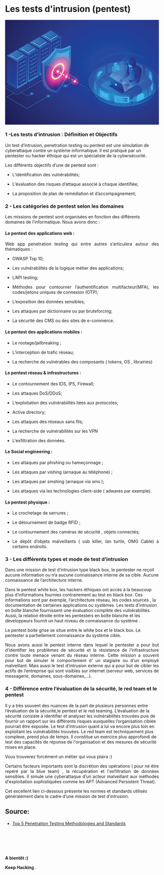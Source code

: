 # **Les tests d'intrusion (pentest)**





<p align="center"> 
<img src="img2-1-CP.png" align="center">
</p>

### 1 -Les tests d’intrusion :  Définition et Objectifs

<p align="justify">


Un test d’intrusion, penetration testing  ou pentest est une simulation de cyberattaque contre un système informatique.  Il est pratiqué  par un pentester ou  hacker éthique qui  est un spécialiste de la cybersécurité.
</p>

Les différents objectifs  d’une de pentest sont :

- <p align="justify">L’identification des vulnérabilités;</p>

- <p align="justify">L'évaluation des risques d’attaque associé à chaque identifiée;</p>

- <p align="justify">La proposition  de  plan de remédiation et d’accompagnement;</p>






### 2 - Les catégories de pentest selon les domaines


<p align="justify">

Les missions de pentest sont organisées en fonction des différents domaines de l’informatique.
Nous avons donc : </p>


#### Le pentest des applications web :

<p align="justify" >Web app penetration testing  qui entre autres s’articulera autour des thématiques  : </p>

- <p align="justify"> OWASP Top 10; </p>
- <p align="justify"> Les vulnérabilités de la logique métier des applications; </p>
- <p align="justify">L’API testing; </p>
- <p align="justify">Méthodes pour contourner l’authentification multifacteur(MFA), les codes/jetons uniques de connexion (OTP); </p>
- <p align="justify">L’exposition des données sensibles; </p>
- <p align="justify">Les attaques par dictionnaire ou par bruteforcing; </p>
- <p align="justify">La sécurité des CMS ou des sites de e-commerce. </p>


####  Le pentest des applications mobiles : 

- <p align="justify"> Le rootage/jailbreaking ;</p>

- <p align="justify"> L’interception de trafic réseau; </p>

- <p align="justify"> La recherche de vulnérables des composants ( tokens, OS , librairies)</p>


####  Le pentest réseau & infrastructures : 

 - <p align="justify"> Le contournement  des IDS, IPS, Firewall;</p>
 - <p align="justify"> Les attaques DoS/DDoS;</p>
 - <p align="justify"> L’exploitation des vulnérabilités liées aux protocoles;</p>
 - <p align="justify"> Active directory;</p>
 - <p align="justify"> Les attaques des réseaux  sans fils;</p>
 - <p align="justify"> La recherche de vulnérabilités sur les VPN</p>
- <p align="justify"> L'exfiltration des données.</p>


####  Le Social engineering :

- <p align="justify"> Les attaques par phishing ou hameçonnage ;</p>
- <p align="justify"> Les attaques par  vishing (arnaque au téléphone) ;</p>
- <p align="justify"> Les attaques par  smshing (arnaque via sms );</p>
- <p align="justify"> Les attaques via les technologies client-side ( adwares par exemple).</p>

####  Le pentest physique :

 - <p align="justify"> Le crochetage de serrures ;</p>
 - <p align="justify"> Le détournement de badge RFID ;</p>
 - <p align="justify"> Le contournement des caméras de sécurité , objets connectés;</p>
 - <p align="justify"> Le dépôt d’objets malveillants ( usb killer, lan turtle, OMG Cable)   à certains endroits.    </p>





### 3 - Les différents types et mode  de test d’intrusion


<p align="justify">

Dans une mission de test d’intrusion type black box,  le  pentester ne reçoit aucune information ou n’a aucune connaissance interne de sa cible. Aucune connaissance de l’architecture interne.

Dans le pentest white box, les   hackers éthiques ont accès à la beaucoup plus d’informations fournies contrairement au test en black box. Ces informations sont par exemple,  l’architecture réseau, les codes sources ,  la documentation de certaines applications ou systèmes. Les tests d'intrusion en boîte blanche fournissent une évaluation complète des vulnérabilités. Aussi, la relation étroite entre les pentesters en boîte blanche et les développeurs fournit un haut niveau de connaissance du système .

Le pentest boite grise  se situe entre le white box et le black box. Le pentester a partiellement connaissance du système cible. </p>
  
<p align="justify">Nous avons aussi le pentest interne dans lequel le pentester a pour but d’identifier  les problèmes de sécurité et la résistance de l’infrastructure contre toute menace venant du réseau interne. Cette mission a souvent pour but de simuler le comportement d' un stagiaire ou d'un employé malveillant. Mais aussi le  test d’intrusion externe qui a pour but de cibler les actifs de l’entreprise qui sont visibles sur internet (serveur web, services de messagerie, domaines, sous-domaines,...).
</p>


### 4 - Différence entre l’évaluation de la sécurité,  le red team et le pentest


<p align="justify">


Il y a très souvent des nuances de la part de plusieurs personnes entre l’évaluation de la sécurité,le pentest et le red teaming.
L’évaluation de la sécurité consiste à identifier et analyser les  vulnérabilités trouvées puis de fournir un rapport sur les différents risques  auxquelles  l’organisation ciblée pourrait être exposée. Le test d’intrusion quant à lui va encore plus loin en exploitant les vulnérabilités trouvées. Le red team est techniquement plus complexe, prend plus de temps. Il constitue un exercice plus approfondi de test des capacités de réponse de l'organisation et des mesures de sécurité mises en place.


</p>



<p align="justify"> Vous trouverez forcément un métier qui vous plaira :) </p>

<p align="justify"> Certains facteurs  importants sont la discrétion des opérations ( pour ne être repéré par la blue team) , la récupération et l'exfiltration de données sensibles. Il simule une cyberattaque d’un acteur malveillant aux méthodes d'exploitation sophistiquées comme les APT (Advanced Persistent Threat).

</p> Cet excellent lien ci-dessous  présente les normes et standards utilisés  généralement dans le cadre d’une mission de test d’intrusion.


## Source:
- [Top 5 Penetration Testing Methodologies and Standards](https://www.vumetric.com/blog/top-penetration-testing-methodologies/) 

<br/>
<br/>
<br/>
<br/>


<p align="justify"> <strong> A bientôt :) </strong>
</p>

<p align="justify"> <strong> Keep Hacking </strong>. 
</p>


